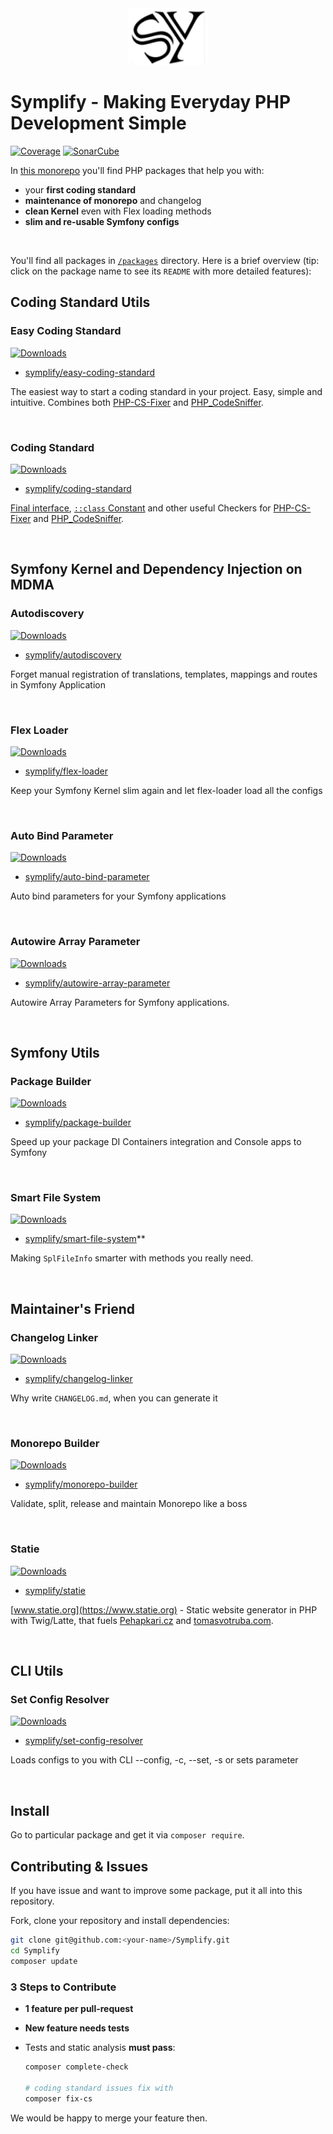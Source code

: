 <div align="center">
    <img src="/docs/symplify.png?v=3">
</div>

# Symplify - Making Everyday PHP Development Simple

[![Coverage](https://img.shields.io/coveralls/symplify/symplify/master.svg?style=flat-square)](https://coveralls.io/github/symplify/symplify?branch=master)
[![SonarCube](https://img.shields.io/badge/SonarCube_Debt-%3C3-brightgreen.svg?style=flat-square)](https://sonarcloud.io/dashboard?id=symplify_symplify)

In [this monorepo](https://gomonorepo.org/) you'll find PHP packages that help you with:

* your **first coding standard**
* **maintenance of monorepo** and changelog
* **clean Kernel** even with Flex loading methods
* **slim and re-usable Symfony configs**

<br>

You'll find all packages in [`/packages`](/packages) directory. Here is a brief overview (tip: click on the package name to see its `README` with more detailed features):

## Coding Standard Utils

### Easy Coding Standard

[![Downloads](https://img.shields.io/packagist/dt/symplify/easy-coding-standard.svg?style=flat-square)](https://packagist.org/packages/symplify/easy-coding-standard/stats)

- [symplify/easy-coding-standard](https://github.com/symplify/easy-coding-standard)

The easiest way to start a coding standard in your project. Easy, simple and intuitive. Combines both [PHP-CS-Fixer](https://github.com/friendsofphp/php-cs-fixer) and [PHP_CodeSniffer](https://github.com/squizlabs/PHP_CodeSniffer).

<br>

### Coding Standard

[![Downloads](https://img.shields.io/packagist/dt/symplify/coding-standard.svg?style=flat-square)](https://packagist.org/packages/symplify/coding-standard/stats)

- [symplify/coding-standard](https://github.com/symplify/coding-standard)

[Final interface](http://ocramius.github.io/blog/when-to-declare-classes-final/), [`::class` Constant](https://www.tomasvotruba.com/blog/2017/08/21/5-useful-rules-from-symplify-coding-standard/#3-class-constant-fixer) and other useful Checkers for [PHP-CS-Fixer](https://github.com/friendsofphp/php-cs-fixer) and [PHP_CodeSniffer](https://github.com/squizlabs/PHP_CodeSniffer).

<br>

## Symfony Kernel and Dependency Injection on MDMA

### Autodiscovery

[![Downloads](https://img.shields.io/packagist/dt/symplify/autodiscovery.svg?style=flat-square)](https://packagist.org/packages/symplify/autodiscovery/stats)

- [symplify/autodiscovery](https://github.com/symplify/autodiscovery)

Forget manual registration of translations, templates, mappings and routes in Symfony Application

<br>

### Flex Loader

[![Downloads](https://img.shields.io/packagist/dt/symplify/flex-loader.svg?style=flat-square)](https://packagist.org/packages/symplify/flex-loader/stats)

- [symplify/flex-loader](https://github.com/symplify/flex-loader)

Keep your Symfony Kernel slim again and let flex-loader load all the configs

<br>

### Auto Bind Parameter

[![Downloads](https://img.shields.io/packagist/dt/symplify/auto-bind-parameter.svg?style=flat-square)](https://packagist.org/packages/symplify/auto-bind-parameter/stats)

- [symplify/auto-bind-parameter](https://github.com/symplify/auto-bind-parameter)

Auto bind parameters for your Symfony applications

<br>

### Autowire Array Parameter

[![Downloads](https://img.shields.io/packagist/dt/symplify/autowire-array-parameter.svg?style=flat-square)](https://packagist.org/packages/symplify/autowire-array-parameter/stats)

- [symplify/autowire-array-parameter](https://github.com/symplify/autowire-array-parameter)

Autowire Array Parameters for Symfony applications.

<br>

## Symfony Utils

### Package Builder

[![Downloads](https://img.shields.io/packagist/dt/symplify/package-builder.svg?style=flat-square)](https://packagist.org/packages/symplify/package-builder/stats)

- [symplify/package-builder](https://github.com/symplify/package-builder)

Speed up your package DI Containers integration and Console apps to Symfony

<br>

### Smart File System

[![Downloads](https://img.shields.io/packagist/dt/symplify/smart-file-system.svg?style=flat-square)](https://packagist.org/packages/symplify/smart-file-system/stats)

- [symplify/smart-file-system](https://github.com/symplify/smart-file-system)**

Making `SplFileInfo` smarter with methods you really need.

<br>

## Maintainer's Friend

### Changelog Linker

[![Downloads](https://img.shields.io/packagist/dt/symplify/monorepo-builder.svg?style=flat-square)](https://packagist.org/packages/symplify/monorepo-builder/stats)

- [symplify/changelog-linker](https://github.com/symplify/changelog-linker)

Why write `CHANGELOG.md`, when you can generate it

<br>

### Monorepo Builder

[![Downloads](https://img.shields.io/packagist/dt/symplify/changelog-linker.svg?style=flat-square)](https://packagist.org/packages/symplify/changelog-linker/stats)

- [symplify/monorepo-builder](https://github.com/symplify/monorepo-builder)

Validate, split, release and maintain Monorepo like a boss

<br>

### Statie

[![Downloads](https://img.shields.io/packagist/dt/Symplify/statie.svg?style=flat-square)](https://packagist.org/packages/Symplify/statie/stats)

- [symplify/statie](https://github.com/symplify/statie)

[www.statie.org](https://www.statie.org) - Static website generator in PHP with Twig/Latte, that fuels [Pehapkari.cz](https://github.com/pehapkari/pehapkari.cz) and [tomasvotruba.com](https://github.com/tomasvotruba/tomasvotruba.com).

<br>

## CLI Utils

### Set Config Resolver

[![Downloads](https://img.shields.io/packagist/dt/symplify/set-config-resolver.svg?style=flat-square)](https://packagist.org/packages/symplify/set-config-resolver/stats)

- [symplify/set-config-resolver](https://github.com/symplify/set-config-resolver)

Loads configs to you with CLI --config, -c, --set, -s or sets parameter

<br>

## Install

Go to particular package and get it via `composer require`.

## Contributing & Issues

If you have issue and want to improve some package, put it all into this repository.

Fork, clone your repository and install dependencies:

```bash
git clone git@github.com:<your-name>/Symplify.git
cd Symplify
composer update
```

### 3 Steps to Contribute

- **1 feature per pull-request**
- **New feature needs tests**
- Tests and static analysis **must pass**:

    ```bash
    composer complete-check

    # coding standard issues fix with
    composer fix-cs
    ```

We would be happy to merge your feature then.
